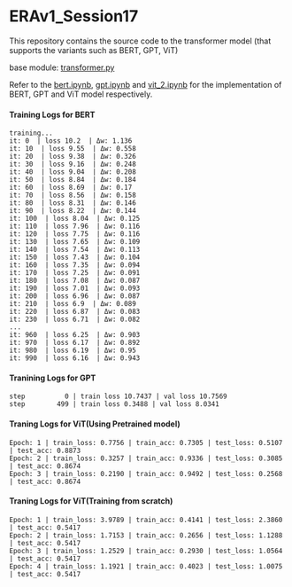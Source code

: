 # ERAv1_Session17

This repository contains the source code to the transformer model (that supports the variants such as BERT, GPT, ViT)

base module: [transformer.py][def]


[def]: transformer/transformer.py

Refer to the [bert.ipynb][def2], [gpt.ipynb][def3] and [vit_2.ipynb][def4] for the implementation of BERT, GPT and ViT model respectively.


[def2]: Assignment_solution/S17_assign_BERT.ipynb
[def3]: Assignment_solution/S17_assign_GPT.ipynb
[def4]: Assignment_solution/S17_Assign_ViT.ipynb

#### Training Logs for BERT
```
training...
it: 0  | loss 10.2  | Δw: 1.136
it: 10  | loss 9.55  | Δw: 0.558
it: 20  | loss 9.38  | Δw: 0.326
it: 30  | loss 9.16  | Δw: 0.248
it: 40  | loss 9.04  | Δw: 0.208
it: 50  | loss 8.84  | Δw: 0.184
it: 60  | loss 8.69  | Δw: 0.17
it: 70  | loss 8.56  | Δw: 0.158
it: 80  | loss 8.31  | Δw: 0.146
it: 90  | loss 8.22  | Δw: 0.144
it: 100  | loss 8.04  | Δw: 0.125
it: 110  | loss 7.96  | Δw: 0.116
it: 120  | loss 7.75  | Δw: 0.116
it: 130  | loss 7.65  | Δw: 0.109
it: 140  | loss 7.54  | Δw: 0.113
it: 150  | loss 7.43  | Δw: 0.104
it: 160  | loss 7.35  | Δw: 0.094
it: 170  | loss 7.25  | Δw: 0.091
it: 180  | loss 7.08  | Δw: 0.087
it: 190  | loss 7.01  | Δw: 0.093
it: 200  | loss 6.96  | Δw: 0.087
it: 210  | loss 6.9  | Δw: 0.089
it: 220  | loss 6.87  | Δw: 0.083
it: 230  | loss 6.71  | Δw: 0.082
...
it: 960  | loss 6.25  | Δw: 0.903
it: 970  | loss 6.17  | Δw: 0.892
it: 980  | loss 6.19  | Δw: 0.95
it: 990  | loss 6.16  | Δw: 0.943
```

#### Tranining Logs for GPT
```
step          0 | train loss 10.7437 | val loss 10.7569
step        499 | train loss 0.3488 | val loss 8.0341
```

#### Traning Logs for ViT(Using Pretrained model)
```
Epoch: 1 | train_loss: 0.7756 | train_acc: 0.7305 | test_loss: 0.5107 | test_acc: 0.8873
Epoch: 2 | train_loss: 0.3257 | train_acc: 0.9336 | test_loss: 0.3085 | test_acc: 0.8674
Epoch: 3 | train_loss: 0.2190 | train_acc: 0.9492 | test_loss: 0.2568 | test_acc: 0.8674
```

#### Traning Logs for ViT(Training from scratch)
```
Epoch: 1 | train_loss: 3.9789 | train_acc: 0.4141 | test_loss: 2.3860 | test_acc: 0.5417
Epoch: 2 | train_loss: 1.7153 | train_acc: 0.2656 | test_loss: 1.1288 | test_acc: 0.5417
Epoch: 3 | train_loss: 1.2529 | train_acc: 0.2930 | test_loss: 1.0564 | test_acc: 0.5417
Epoch: 4 | train_loss: 1.1921 | train_acc: 0.4023 | test_loss: 1.0075 | test_acc: 0.5417
```